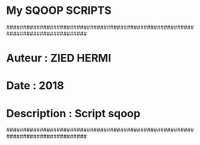 # My SQOOP SCRIPTS

################################################################################                                                          
#       Auteur  :       ZIED HERMI
#       Date    :       2018
#       Description : Script sqoop
################################################################################  
